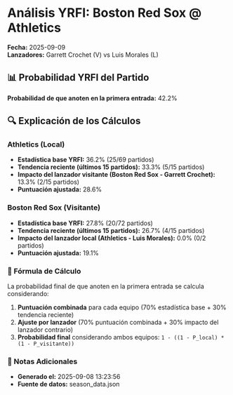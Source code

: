# Análisis YRFI: Boston Red Sox @ Athletics

**Fecha:** 2025-09-09  
**Lanzadores:** Garrett Crochet (V) vs Luis Morales (L)

## 📊 Probabilidad YRFI del Partido

**Probabilidad de que anoten en la primera entrada:** 42.2%

## 🔍 Explicación de los Cálculos

### Athletics (Local)
- **Estadística base YRFI:** 36.2% (25/69 partidos)
- **Tendencia reciente (últimos 15 partidos):** 33.3% (5/15 partidos)
- **Impacto del lanzador visitante (Boston Red Sox - Garrett Crochet):** 13.3% (2/15 partidos)
- **Puntuación ajustada:** 28.6%

### Boston Red Sox (Visitante)
- **Estadística base YRFI:** 27.8% (20/72 partidos)
- **Tendencia reciente (últimos 15 partidos):** 26.7% (4/15 partidos)
- **Impacto del lanzador local (Athletics - Luis Morales):** 0.0% (0/2 partidos)
- **Puntuación ajustada:** 19.1%

### 📝 Fórmula de Cálculo

La probabilidad final de que anoten en la primera entrada se calcula considerando:
1. **Puntuación combinada** para cada equipo (70% estadística base + 30% tendencia reciente)
2. **Ajuste por lanzador** (70% puntuación combinada + 30% impacto del lanzador contrario)
3. **Probabilidad final** considerando ambos equipos: `1 - ((1 - P_local) * (1 - P_visitante))`

### 📌 Notas Adicionales

- **Generado el:** 2025-09-08 13:23:56
- **Fuente de datos:** season_data.json
